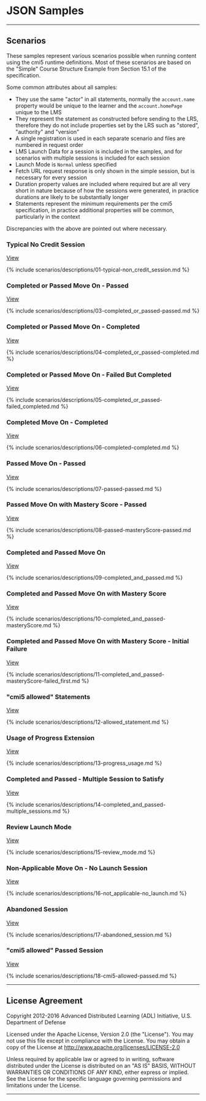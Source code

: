 ---
---

# JSON Samples

------

## Scenarios

These samples represent various scenarios possible when running content using the cmi5 runtime definitions. Most of these scenarios are based on the "Simple" Course Structure Example from Section 15.1 of the specification.

Some common attributes about all samples:

* They use the same "actor" in all statements, normally the `account.name` property would be unique to the learner and the `account.homePage` unique to the LMS
* They represent the statement as constructed before sending to the LRS, therefore they do not include properties set by the LRS such as "stored", "authority" and "version"
* A single registration is used in each separate scenario and files are numbered in request order
* LMS Launch Data for a session is included in the samples, and for scenarios with multiple sessions is included for each session
* Launch Mode is `Normal` unless specified
* Fetch URL request response is only shown in the simple session, but is necessary for every session
* Duration property values are included where required but are all very short in nature because of how the sessions were generated, in practice durations are likely to be substantially longer
* Statements represent the minimum requirements per the cmi5 specification, in practice additional properties will be common, particularly in the context

Discrepancies with the above are pointed out where necessary.

### Typical No Credit Session

[View](scenarios/01-typical-non_credit_session)

{% include scenarios/descriptions/01-typical-non_credit_session.md %}

### Completed or Passed Move On - Passed

[View](scenarios/03-completed_or_passed-passed)

{% include scenarios/descriptions/03-completed_or_passed-passed.md %}

### Completed or Passed Move On - Completed

[View](scenarios/04-completed_or_passed-completed)

{% include scenarios/descriptions/04-completed_or_passed-completed.md %}

### Completed or Passed Move On - Failed But Completed

[View](scenarios/05-completed_or_passed-failed_completed)

{% include scenarios/descriptions/05-completed_or_passed-failed_completed.md %}

### Completed Move On - Completed

[View](scenarios/06-completed-completed)

{% include scenarios/descriptions/06-completed-completed.md %}

### Passed Move On - Passed

[View](scenarios/07-passed-passed)

{% include scenarios/descriptions/07-passed-passed.md %}

### Passed Move On with Mastery Score - Passed

[View](scenarios/08-passed-masteryScore-passed)

{% include scenarios/descriptions/08-passed-masteryScore-passed.md %}

### Completed and Passed Move On

[View](scenarios/09-completed_and_passed)

{% include scenarios/descriptions/09-completed_and_passed.md %}

### Completed and Passed Move On with Mastery Score

[View](scenarios/10-completed_and_passed-masteryScore)

{% include scenarios/descriptions/10-completed_and_passed-masteryScore.md %}

### Completed and Passed Move On with Mastery Score - Initial Failure

[View](scenarios/11-completed_and_passed-masteryScore-failed_first)

{% include scenarios/descriptions/11-completed_and_passed-masteryScore-failed_first.md %}

### "cmi5 allowed" Statements

[View](scenarios/12-allowed_statement)

{% include scenarios/descriptions/12-allowed_statement.md %}

### Usage of Progress Extension

[View](scenarios/13-progress_usage)

{% include scenarios/descriptions/13-progress_usage.md %}

### Completed and Passed - Multiple Session to Satisfy

[View](scenarios/14-completed_and_passed-multiple_sessions)

{% include scenarios/descriptions/14-completed_and_passed-multiple_sessions.md %}

### Review Launch Mode

[View](scenarios/15-review_mode)

{% include scenarios/descriptions/15-review_mode.md %}

### Non-Applicable Move On - No Launch Session

[View](scenarios/16-not_applicable-no_launch)

{% include scenarios/descriptions/16-not_applicable-no_launch.md %}

### Abandoned Session

[View](scenarios/17-abandoned_session)

{% include scenarios/descriptions/17-abandoned_session.md %}

### "cmi5 allowed" Passed Session

[View](scenarios/18-cmi5-allowed-passed)

{% include scenarios/descriptions/18-cmi5-allowed-passed.md %}


-------

## License Agreement

Copyright 2012-2016 Advanced Distributed Learning (ADL) Initiative, U.S. Department of Defense

Licensed under the Apache License, Version 2.0 (the "License"). You may not use this file except in compliance with the License.
You may obtain a copy of the License at http://www.apache.org/licenses/LICENSE-2.0

Unless required by applicable law or agreed to in writing, software distributed under the License is distributed
on an "AS IS" BASIS, WITHOUT WARRANTIES OR CONDITIONS OF ANY KIND, either express or implied. See the License for
the specific language governing permissions and limitations under the License.

-------
